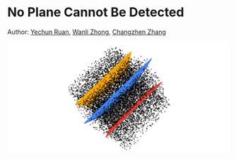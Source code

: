 # No Plane Cannot Be Detected

Author:  [Yechun Ruan](https://github.com/ryyyc), [Wanli Zhong](https://github.com/zoom1111), [Changzhen Zhang](https://github.com/changzhenzhang)

![LOGO](README.assets/LOGO.png)


